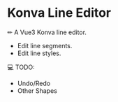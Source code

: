 # Konva Line Editor

✏ A Vue3 Konva line editor.

- Edit line segments.
- Edit line styles.

💻 TODO:

- Undo/Redo
- Other Shapes
